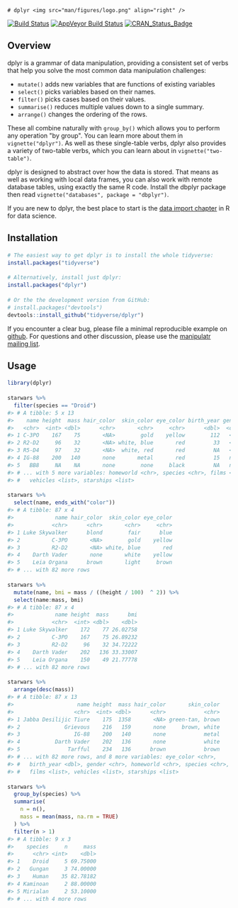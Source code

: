 
<!-- README.md is generated from README.Rmd. Please edit that file -->
    # dplyr <img src="man/figures/logo.png" align="right" />

[![Build Status](https://travis-ci.org/tidyverse/dplyr.svg?branch=master)](https://travis-ci.org/tidyverse/dplyr) [![AppVeyor Build Status](https://ci.appveyor.com/api/projects/status/github/tidyverse/dplyr?branch=master&svg=true)](https://ci.appveyor.com/project/tidyverse/dplyr) [![CRAN\_Status\_Badge](http://www.r-pkg.org/badges/version/dplyr)](http://cran.r-project.org/package=dplyr)

Overview
--------

dplyr is a grammar of data manipulation, providing a consistent set of verbs that help you solve the most common data manipulation challenges:

-   `mutate()` adds new variables that are functions of existing variables
-   `select()` picks variables based on their names.
-   `filter()` picks cases based on their values.
-   `summarise()` reduces multiple values down to a single summary.
-   `arrange()` changes the ordering of the rows.

These all combine naturally with `group_by()` which allows you to perform any operation "by group". You can learn more about them in `vignette("dplyr")`. As well as these single-table verbs, dplyr also provides a variety of two-table verbs, which you can learn about in `vignette("two-table")`.

dplyr is designed to abstract over how the data is stored. That means as well as working with local data frames, you can also work with remote database tables, using exactly the same R code. Install the dbplyr package then read `vignette("databases", package = "dbplyr")`.

If you are new to dplyr, the best place to start is the [data import chapter](http://r4ds.had.co.nz/transform.html) in R for data science.

Installation
------------

``` r
# The easiest way to get dplyr is to install the whole tidyverse:
install.packages("tidyverse")

# Alternatively, install just dplyr:
install.packages("dplyr")

# Or the the development version from GitHub:
# install.packages("devtools")
devtools::install_github("tidyverse/dplyr")
```

If you encounter a clear bug, please file a minimal reproducible example on [github](https://github.com/tidyverse/dplyr/issues). For questions and other discussion, please use the [manipulatr mailing list](https://groups.google.com/group/manipulatr).

Usage
-----

``` r
library(dplyr)

starwars %>% 
  filter(species == "Droid")
#> # A tibble: 5 x 13
#>    name height  mass hair_color  skin_color eye_color birth_year gender
#>   <chr>  <int> <dbl>      <chr>       <chr>     <chr>      <dbl>  <chr>
#> 1 C-3PO    167    75       <NA>        gold    yellow        112   <NA>
#> 2 R2-D2     96    32       <NA> white, blue       red         33   <NA>
#> 3 R5-D4     97    32       <NA>  white, red       red         NA   <NA>
#> 4 IG-88    200   140       none       metal       red         15   none
#> 5   BB8     NA    NA       none        none     black         NA   none
#> # ... with 5 more variables: homeworld <chr>, species <chr>, films <list>,
#> #   vehicles <list>, starships <list>

starwars %>% 
  select(name, ends_with("color"))
#> # A tibble: 87 x 4
#>             name hair_color  skin_color eye_color
#>            <chr>      <chr>       <chr>     <chr>
#> 1 Luke Skywalker      blond        fair      blue
#> 2          C-3PO       <NA>        gold    yellow
#> 3          R2-D2       <NA> white, blue       red
#> 4    Darth Vader       none       white    yellow
#> 5    Leia Organa      brown       light     brown
#> # ... with 82 more rows

starwars %>% 
  mutate(name, bmi = mass / ((height / 100)  ^ 2)) %>%
  select(name:mass, bmi)
#> # A tibble: 87 x 4
#>             name height  mass      bmi
#>            <chr>  <int> <dbl>    <dbl>
#> 1 Luke Skywalker    172    77 26.02758
#> 2          C-3PO    167    75 26.89232
#> 3          R2-D2     96    32 34.72222
#> 4    Darth Vader    202   136 33.33007
#> 5    Leia Organa    150    49 21.77778
#> # ... with 82 more rows

starwars %>% 
  arrange(desc(mass))
#> # A tibble: 87 x 13
#>                    name height  mass hair_color       skin_color
#>                   <chr>  <int> <dbl>      <chr>            <chr>
#> 1 Jabba Desilijic Tiure    175  1358       <NA> green-tan, brown
#> 2              Grievous    216   159       none     brown, white
#> 3                 IG-88    200   140       none            metal
#> 4           Darth Vader    202   136       none            white
#> 5               Tarfful    234   136      brown            brown
#> # ... with 82 more rows, and 8 more variables: eye_color <chr>,
#> #   birth_year <dbl>, gender <chr>, homeworld <chr>, species <chr>,
#> #   films <list>, vehicles <list>, starships <list>

starwars %>%
  group_by(species) %>%
  summarise(
    n = n(),
    mass = mean(mass, na.rm = TRUE)
  ) %>%
  filter(n > 1)
#> # A tibble: 9 x 3
#>    species     n     mass
#>      <chr> <int>    <dbl>
#> 1    Droid     5 69.75000
#> 2   Gungan     3 74.00000
#> 3    Human    35 82.78182
#> 4 Kaminoan     2 88.00000
#> 5 Mirialan     2 53.10000
#> # ... with 4 more rows
```
